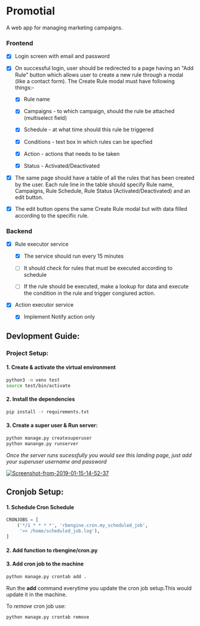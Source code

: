 # Promotial
A web app for managing marketing campaigns. 

### Frontend

- [x] Login screen with email and password

- [x] On successful login, user should be redirected to a page having an "Add Rule" button which allows user to create a new rule through a modal (like a contact form). The Create Rule modal must have following things:-

    - [x] Rule name

    - [x] Campaigns - to which campaign, should the rule be attached (multiselect field)

    - [x] Schedule - at what time should this rule be triggered

    - [x] Conditions - text box in which rules can be specfied

    - [x] Action - actions that needs to be taken

    - [x] Status - Activated/Deactivated

- [x] The same page should have a table of all the rules that has been created by the user. Each rule line in the table should specify Rule name, Campaigns, Rule Schedule, Rule Status (Activated/Deactivated) and an edit button. 

- [x] The edit button opens the same Create Rule modal but with data filled according to the specific rule.

### Backend 

- [x] Rule executor service

   - [x]  The service should run every 15 minutes

    - [ ] It should check for rules that must be executed according to schedule

    - [ ] If the rule should be executed, make a lookup for data and execute the condition in the rule and trigger congiured action.

- [x] Action executor service

    - [x] Implement Notify action only
 
 
## Devlopment Guide:

### Project Setup:

#### 1. Create & activate the virtual environment 

```Bash
python3 -m venv test
source test/bin/activate 
```
#### 2. Install the dependencies 

```BASH
pip install -r requirements.txt
```

#### 3. Create a super user & Run server: 

```BASH
python manage.py createsuperuser 
python manange.py runserver 
```

*Once the server runs sucessfully you would see this landing page, just add your superuser username and password*

<a href="https://ibb.co/XF6qrjQ"><img src="https://i.ibb.co/ygKrcd9/Screenshot-from-2019-01-15-14-52-37.png" alt="Screenshot-from-2019-01-15-14-52-37" border="0"></a>

## Cronjob Setup:


#### 1. Schedule Cron Schedule

```python
CRONJOBS = [
    ('*/1 * * * *', 'rbengine.cron.my_scheduled_job',
     '>> /home/scheduled_job.log'),
]
```

#### 2. Add function to rbengine/cron.py

#### 3. Add cron job to the machine 

``` python
python manage.py crontab add . 
``` 

Run the **add** command everytime you update the cron job setup.This would update it in the machine. 

To *remove* cron job use: 

```python
python manage.py crontab remove
```
